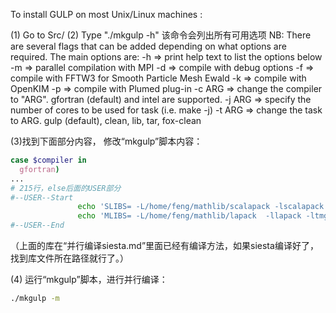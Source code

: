 To install GULP on most Unix/Linux machines :

(1) Go to Src/
(2) Type "./mkgulp -h"     该命令会列出所有可用选项
    NB: There are several flags that can be added depending on what options are
        required. The main options are:
        -h => print help text to list the options below
        -m => parallel compilation with MPI
        -d => compile with debug options
        -f => compile with FFTW3 for Smooth Particle Mesh Ewald
        -k => compile with OpenKIM
        -p => compile with Plumed plug-in
        -c ARG => change the compiler to "ARG". gfortran (default) and intel are supported.
        -j ARG => specify the number of cores to be used for task (i.e. make -j)
        -t ARG => change the task to ARG. gulp (default), clean, lib, tar, fox-clean

(3)找到下面部分内容， 修改“mkgulp”脚本内容：

```bash
case $compiler in
  gfortran)
...
# 215行，else后面的USER部分
#--USER--Start
               echo 'SLIBS= -L/home/feng/mathlib/scalapack -lscalapack' >> makefile
               echo 'MLIBS= -L/home/feng/mathlib/lapack  -llapack -ltmglib -lrefblas' >> makefile
#--USER--End
```

（上面的库在“并行编译siesta.md”里面已经有编译方法，如果siesta编译好了，找到库文件所在路径就行了。）

(4) 运行“mkgulp”脚本，进行并行编译：

```bash
./mkgulp -m
```